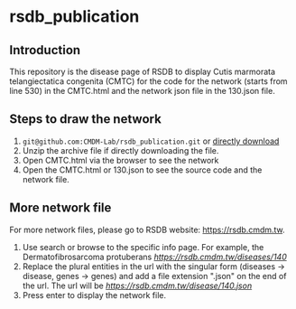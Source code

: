 # rsdb_publication
## Introduction
This repository is the disease page of RSDB to display Cutis marmorata telangiectatica congenita (CMTC) for the code for the network (starts from line 530) in the CMTC.html and the network json file in the 130.json file. 

## Steps to draw the network
1. `git@github.com:CMDM-Lab/rsdb_publication.git` or [directly download](https://github.com/CMDM-Lab/rsdb_publication/archive/refs/heads/main.zip)
2. Unzip the archive file if directly downloading the file.
3. Open CMTC.html via the browser to see the network
4. Open the CMTC.html or 130.json to see the source code and the network file.

## More network file
For more network files, please go to RSDB website: https://rsdb.cmdm.tw. 
1. Use search or browse to the specific info page. For example, the Dermatofibrosarcoma protuberans *https://rsdb.cmdm.tw/diseases/140*
2. Replace the plural entities in the url with the singular form (diseases → disease, genes → genes) and add a file extension ".json" on the end of the url. The url will be *https://rsdb.cmdm.tw/disease/140.json*
3. Press enter to display the network file.
